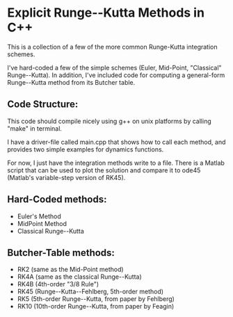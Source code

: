 # Explicit Runge--Kutta Methods in C++

This is a collection of a few of the more common Runge-Kutta integration schemes.

I've hard-coded a few of the simple schemes (Euler, Mid-Point, "Classical" Runge--Kutta). 
In addition, I've included code for computing a general-form Runge--Kutta method from its Butcher table.

## Code Structure:

This code should compile nicely using g++ on unix platforms by calling "make" in terminal.

I have a driver-file called main.cpp that shows how to call each method, and provides two simple examples for dynamics functions.

For now, I just have the integration methods write to a file. 
There is a Matlab script that can be used to plot the solution and compare it to ode45 (Matlab's variable-step version of RK45).

## Hard-Coded methods:
- Euler's Method 
- MidPoint Method
- Classical Runge--Kutta

## Butcher-Table methods:
- RK2 (same as the Mid-Point method)
- RK4A (same as the classical Runge--Kutta)
- RK4B (4th-order "3/8 Rule")
- RK45 (Runge--Kutta--Fehlberg, 5th-order method)
- RK5 (5th-order Runge--Kutta, from paper by Fehlberg)
- RK10 (10th-order Runge--Kutta, from paper by Feagin)




